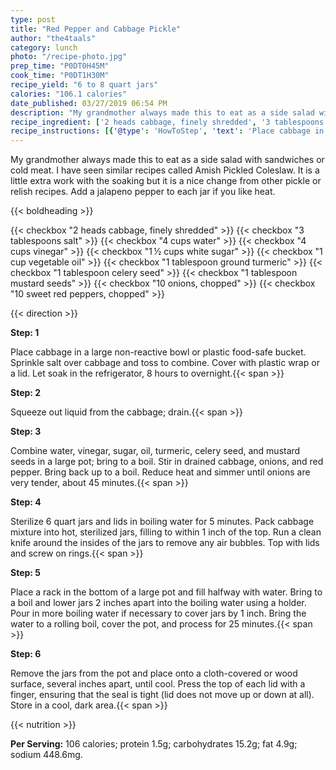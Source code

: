 ```yaml
---
type: post
title: "Red Pepper and Cabbage Pickle"
author: "the4taals"
category: lunch
photo: "/recipe-photo.jpg"
prep_time: "P0DT0H45M"
cook_time: "P0DT1H30M"
recipe_yield: "6 to 8 quart jars"
calories: "106.1 calories"
date_published: 03/27/2019 06:54 PM
description: "My grandmother always made this to eat as a side salad with sandwiches or cold meat. I have seen similar recipes called Amish Pickled Coleslaw. It is a little extra work with the soaking but it is a nice change from other pickle or relish recipes. Add a jalapeno pepper to each jar if you like heat."
recipe_ingredient: ['2 heads cabbage, finely shredded', '3 tablespoons salt', '4 cups water', '4 cups vinegar', '1\u2009½ cups white sugar', '1 cup vegetable oil', '1 tablespoon ground turmeric', '1 tablespoon celery seed', '1 tablespoon mustard seeds', '10 onions, chopped', '10 sweet red peppers, chopped']
recipe_instructions: [{'@type': 'HowToStep', 'text': 'Place cabbage in a large non-reactive bowl or plastic food-safe bucket. Sprinkle salt over cabbage and toss to combine. Cover with plastic wrap or a lid. Let soak in the refrigerator, 8 hours to overnight.\n'}, {'@type': 'HowToStep', 'text': 'Squeeze out liquid from the cabbage; drain.\n'}, {'@type': 'HowToStep', 'text': 'Combine water, vinegar, sugar, oil, turmeric, celery seed, and mustard seeds in a large pot; bring to a boil. Stir in drained cabbage, onions, and red pepper. Bring back up to a boil. Reduce heat and simmer until onions are very tender, about 45 minutes.\n'}, {'@type': 'HowToStep', 'text': 'Sterilize 6 quart jars and lids in boiling water for 5 minutes. Pack cabbage mixture into hot, sterilized jars, filling to within 1 inch of the top. Run a clean knife around the insides of the jars to remove any air bubbles. Top with lids and screw on rings.\n'}, {'@type': 'HowToStep', 'text': 'Place a rack in the bottom of a large pot and fill halfway with water. Bring to a boil and lower jars 2 inches apart into the boiling water using a holder. Pour in more boiling water if necessary to cover jars by 1 inch. Bring the water to a rolling boil, cover the pot, and process for 25 minutes.\n'}, {'@type': 'HowToStep', 'text': 'Remove the jars from the pot and place onto a cloth-covered or wood surface, several inches apart, until cool. Press the top of each lid with a finger, ensuring that the seal is tight (lid does not move up or down at all). Store in a cool, dark area.\n'}]
---
```


My grandmother always made this to eat as a side salad with sandwiches or cold meat. I have seen similar recipes called Amish Pickled Coleslaw. It is a little extra work with the soaking but it is a nice change from other pickle or relish recipes. Add a jalapeno pepper to each jar if you like heat. 

{{< boldheading >}}

{{< checkbox "2 heads cabbage, finely shredded" >}}
{{< checkbox "3 tablespoons salt" >}}
{{< checkbox "4 cups water" >}}
{{< checkbox "4 cups vinegar" >}}
{{< checkbox "1 ½ cups white sugar" >}}
{{< checkbox "1 cup vegetable oil" >}}
{{< checkbox "1 tablespoon ground turmeric" >}}
{{< checkbox "1 tablespoon celery seed" >}}
{{< checkbox "1 tablespoon mustard seeds" >}}
{{< checkbox "10  onions, chopped" >}}
{{< checkbox "10  sweet red peppers, chopped" >}}


{{< direction >}}

**Step: 1**

Place cabbage in a large non-reactive bowl or plastic food-safe bucket. Sprinkle salt over cabbage and toss to combine. Cover with plastic wrap or a lid. Let soak in the refrigerator, 8 hours to overnight.{{< span >}}

**Step: 2**

Squeeze out liquid from the cabbage; drain.{{< span >}}

**Step: 3**

Combine water, vinegar, sugar, oil, turmeric, celery seed, and mustard seeds in a large pot; bring to a boil. Stir in drained cabbage, onions, and red pepper. Bring back up to a boil. Reduce heat and simmer until onions are very tender, about 45 minutes.{{< span >}}

**Step: 4**

Sterilize 6 quart jars and lids in boiling water for 5 minutes. Pack cabbage mixture into hot, sterilized jars, filling to within 1 inch of the top. Run a clean knife around the insides of the jars to remove any air bubbles. Top with lids and screw on rings.{{< span >}}

**Step: 5**

Place a rack in the bottom of a large pot and fill halfway with water. Bring to a boil and lower jars 2 inches apart into the boiling water using a holder. Pour in more boiling water if necessary to cover jars by 1 inch. Bring the water to a rolling boil, cover the pot, and process for 25 minutes.{{< span >}}

**Step: 6**

Remove the jars from the pot and place onto a cloth-covered or wood surface, several inches apart, until cool. Press the top of each lid with a finger, ensuring that the seal is tight (lid does not move up or down at all). Store in a cool, dark area.{{< span >}}

{{< nutrition >}}

**Per Serving:** 106 calories; protein 1.5g; carbohydrates 15.2g; fat 4.9g; sodium 448.6mg.